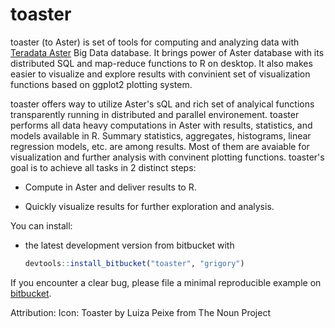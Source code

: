 # toaster

toaster (to Aster) is set of tools for computing and analyzing data with [Teradata Aster](http://www.asterdata.com/) Big Data database. It brings power of Aster database with its distributed SQL and map-reduce functions to R on desktop. It also makes easier to visualize and explore results with convinient set of visualization functions based on ggplot2 plotting system.
 
toaster offers way to utilize Aster's sQL and rich set of analyical functions transparently running in distributed and
parallel environement. toaster performs all data heavy computations in Aster with results, statistics, and models available in R. 
Summary statistics, aggregates, histograms, linear regression models, etc. are among results. Most of them are avaiable for visualization and further analysis with convinent plotting functions. toaster's goal is to achieve all tasks in 2 distinct steps:

* Compute in Aster and deliver results to R.

* Quickly visualize results for further exploration and analysis.

You can install:
* the latest development version from bitbucket with

    ```R
    devtools::install_bitbucket("toaster", "grigory")
    ````

If you encounter a clear bug, please file a minimal reproducible example on [bitbucket](https://bitbucket.org/grigory/toaster/issues).

Attribution:
Icon: Toaster by Luiza Peixe from The Noun Project

